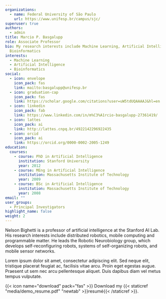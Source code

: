 ```yaml
---
organizations:
  - name: Federal University of São Paulo
    url: https://www.unifesp.br/campus/sjc/
superuser: true
authors:
  - admin
title: Marcio P. Basgalupp
role: Associate Professor
bio: My research interests include Machine Learning, Artificial Intelligence and
  Bioinformatics
interests:
  - Machine Learning
  - Artificial Intelligence
  - Bioinformatics
social:
  - icon: envelope
    icon_pack: fas
    link: mailto:basgalupp@unifesp.br
  - icon: graduation-cap
    icon_pack: fas
    link: https://scholar.google.com/citations?user=uW5tdUQAAAAJ&hl=en
  - icon: linkedin
    icon_pack: fab
    link: https://www.linkedin.com/in/m%C3%A1rcio-basgalupp-27361419/
  - icon: lattes
    icon_pack: ai
    link: http://lattes.cnpq.br/4922142296922435 
  - icon: orcid
    icon_pack: ai
    link: https://orcid.org/0000-0002-2005-1249
education:
  courses:
    - course: PhD in Artificial Intelligence
      institution: Stanford University
      year: 2012
    - course: MEng in Artificial Intelligence
      institution: Massachusetts Institute of Technology
      year: 2009
    - course: BSc in Artificial Intelligence
      institution: Massachusetts Institute of Technology
      year: 2008
email: ""
user_groups:
  - Principal Investigators
highlight_name: false
weight: 2
---
```


Nelson Bighetti is a professor of artificial intelligence at the Stanford AI Lab. His research interests include distributed robotics, mobile computing and programmable matter. He leads the Robotic Neurobiology group, which develops self-reconfiguring robots, systems of self-organizing robots, and mobile sensor networks.

Lorem ipsum dolor sit amet, consectetur adipiscing elit. Sed neque elit, tristique placerat feugiat ac, facilisis vitae arcu. Proin eget egestas augue. Praesent ut sem nec arcu pellentesque aliquet. Duis dapibus diam vel metus tempus vulputate.

{{< icon name="download" pack="fas" >}} Download my {{< staticref "media/demo_resume.pdf" "newtab" >}}resumé{{< /staticref >}}.
